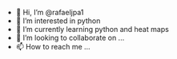 - 👋 Hi, I’m @rafaeljpa1
- 👀 I’m interested in python
- 🌱 I’m currently learning python and heat maps
- 💞️ I’m looking to collaborate on ...
- 📫 How to reach me ...

<!---
rafaeljpa1/rafaeljpa1 is a ✨ special ✨ repository because its `README.md` (this file) appears on your GitHub profile.
You can click the Preview link to take a look at your changes.
--->
